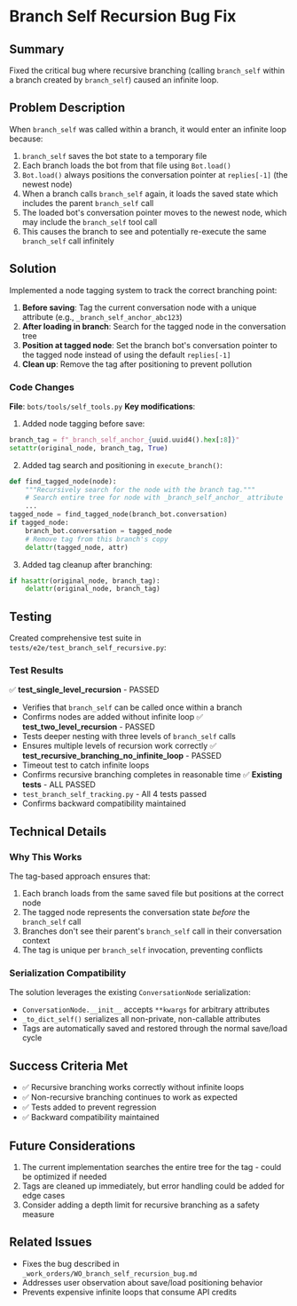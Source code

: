 # Branch Self Recursion Bug Fix
## Summary
Fixed the critical bug where recursive branching (calling `branch_self` within a branch created by `branch_self`) caused an infinite loop.
## Problem Description
When `branch_self` was called within a branch, it would enter an infinite loop because:
1. `branch_self` saves the bot state to a temporary file
2. Each branch loads the bot from that file using `Bot.load()`
3. `Bot.load()` always positions the conversation pointer at `replies[-1]` (the newest node)
4. When a branch calls `branch_self` again, it loads the saved state which includes the parent `branch_self` call
5. The loaded bot's conversation pointer moves to the newest node, which may include the `branch_self` tool call
6. This causes the branch to see and potentially re-execute the same `branch_self` call infinitely
## Solution
Implemented a node tagging system to track the correct branching point:
1. **Before saving**: Tag the current conversation node with a unique attribute (e.g., `_branch_self_anchor_abc123`)
2. **After loading in branch**: Search for the tagged node in the conversation tree
3. **Position at tagged node**: Set the branch bot's conversation pointer to the tagged node instead of using the default `replies[-1]`
4. **Clean up**: Remove the tag after positioning to prevent pollution
### Code Changes
**File**: `bots/tools/self_tools.py`
**Key modifications**:
1. Added node tagging before save:
```python
branch_tag = f"_branch_self_anchor_{uuid.uuid4().hex[:8]}"
setattr(original_node, branch_tag, True)
```
2. Added tag search and positioning in `execute_branch()`:
```python
def find_tagged_node(node):
    """Recursively search for the node with the branch tag."""
    # Search entire tree for node with _branch_self_anchor_ attribute
    ...
tagged_node = find_tagged_node(branch_bot.conversation)
if tagged_node:
    branch_bot.conversation = tagged_node
    # Remove tag from this branch's copy
    delattr(tagged_node, attr)
```
3. Added tag cleanup after branching:
```python
if hasattr(original_node, branch_tag):
    delattr(original_node, branch_tag)
```
## Testing
Created comprehensive test suite in `tests/e2e/test_branch_self_recursive.py`:
### Test Results
✅ **test_single_level_recursion** - PASSED
- Verifies that `branch_self` can be called once within a branch
- Confirms nodes are added without infinite loop
✅ **test_two_level_recursion** - PASSED  
- Tests deeper nesting with three levels of `branch_self` calls
- Ensures multiple levels of recursion work correctly
✅ **test_recursive_branching_no_infinite_loop** - PASSED
- Timeout test to catch infinite loops
- Confirms recursive branching completes in reasonable time
✅ **Existing tests** - ALL PASSED
- `test_branch_self_tracking.py` - All 4 tests passed
- Confirms backward compatibility maintained
## Technical Details
### Why This Works
The tag-based approach ensures that:
1. Each branch loads from the same saved file but positions at the correct node
2. The tagged node represents the conversation state *before* the `branch_self` call
3. Branches don't see their parent's `branch_self` call in their conversation context
4. The tag is unique per `branch_self` invocation, preventing conflicts
### Serialization Compatibility
The solution leverages the existing `ConversationNode` serialization:
- `ConversationNode.__init__` accepts `**kwargs` for arbitrary attributes
- `_to_dict_self()` serializes all non-private, non-callable attributes
- Tags are automatically saved and restored through the normal save/load cycle
## Success Criteria Met
- ✅ Recursive branching works correctly without infinite loops
- ✅ Non-recursive branching continues to work as expected  
- ✅ Tests added to prevent regression
- ✅ Backward compatibility maintained
## Future Considerations
1. The current implementation searches the entire tree for the tag - could be optimized if needed
2. Tags are cleaned up immediately, but error handling could be added for edge cases
3. Consider adding a depth limit for recursive branching as a safety measure
## Related Issues
- Fixes the bug described in `_work_orders/WO_branch_self_recursion_bug.md`
- Addresses user observation about save/load positioning behavior
- Prevents expensive infinite loops that consume API credits
